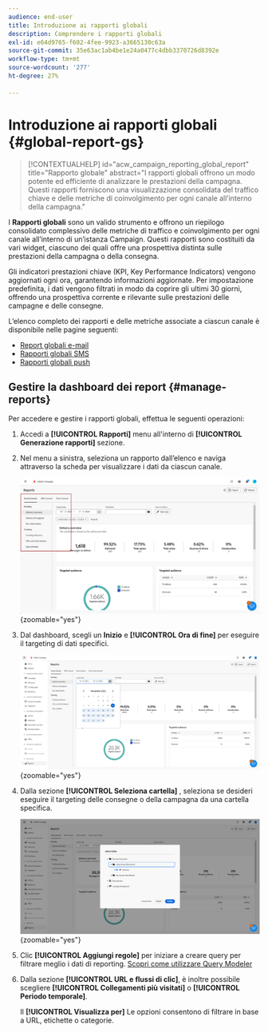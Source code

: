 ```yaml
---
audience: end-user
title: Introduzione ai rapporti globali
description: Comprendere i rapporti globali
exl-id: e64d9765-f602-4fee-9923-a3665130c63a
source-git-commit: 35e63ac1ab4be1e24a0477c4dbb3370726d8392e
workflow-type: tm+mt
source-wordcount: '277'
ht-degree: 27%

---
```


# Introduzione ai rapporti globali {#global-report-gs}

>[!CONTEXTUALHELP]
>id="acw_campaign_reporting_global_report"
>title="Rapporto globale"
>abstract="I rapporti globali offrono un modo potente ed efficiente di analizzare le prestazioni della campagna. Questi rapporti forniscono una visualizzazione consolidata del traffico chiave e delle metriche di coinvolgimento per ogni canale all’interno della campagna."

I **Rapporti globali** sono un valido strumento e offrono un riepilogo consolidato complessivo delle metriche di traffico e coinvolgimento per ogni canale all’interno di un’istanza Campaign. Questi rapporti sono costituiti da vari widget, ciascuno dei quali offre una prospettiva distinta sulle prestazioni della campagna o della consegna.

Gli indicatori prestazioni chiave (KPI, Key Performance Indicators) vengono aggiornati ogni ora, garantendo informazioni aggiornate. Per impostazione predefinita, i dati vengono filtrati in modo da coprire gli ultimi 30 giorni, offrendo una prospettiva corrente e rilevante sulle prestazioni delle campagne e delle consegne.

L’elenco completo dei rapporti e delle metriche associate a ciascun canale è disponibile nelle pagine seguenti:

* [Report globali e-mail](global-report-email.md)
* [Rapporti globali SMS](global-report-sms.md)
* [Rapporti globali push](global-report-push.md)

## Gestire la dashboard dei report {#manage-reports}

Per accedere e gestire i rapporti globali, effettua le seguenti operazioni:

1. Accedi a **[!UICONTROL Rapporti]** menu all&#39;interno di **[!UICONTROL Generazione rapporti]** sezione.

1. Nel menu a sinistra, seleziona un rapporto dall’elenco e naviga attraverso la scheda per visualizzare i dati da ciascun canale.

   ![](assets/global_report_manage_3.png){zoomable=&quot;yes&quot;}

1. Dal dashboard, scegli un **Inizio** e **[!UICONTROL Ora di fine]** per eseguire il targeting di dati specifici.

   ![](assets/global_report_manage_1.png){zoomable=&quot;yes&quot;}

1. Dalla sezione **[!UICONTROL Seleziona cartella]** , seleziona se desideri eseguire il targeting delle consegne o della campagna da una cartella specifica.

   ![](assets/global_report_manage_2.png){zoomable=&quot;yes&quot;}

1. Clic **[!UICONTROL Aggiungi regole]** per iniziare a creare query per filtrare meglio i dati di reporting. [Scopri come utilizzare Query Modeler](../query/query-modeler-overview.md)

1. Dalla sezione **[!UICONTROL URL e flussi di clic]**, è inoltre possibile scegliere **[!UICONTROL Collegamenti più visitati]** o **[!UICONTROL Periodo temporale]**.

   Il **[!UICONTROL Visualizza per]** Le opzioni consentono di filtrare in base a URL, etichette o categorie.
